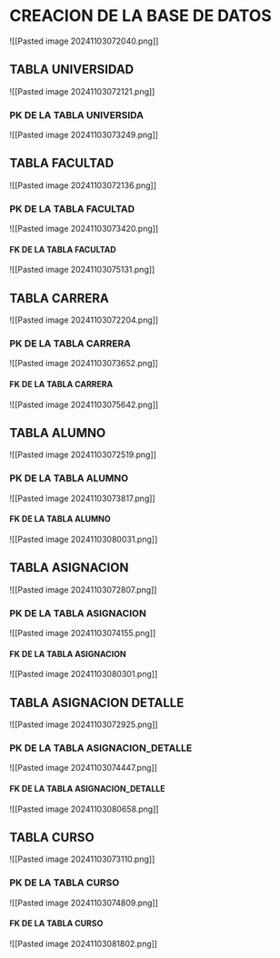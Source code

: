 # CREACION DE LA BASE DE DATOS
![[Pasted image 20241103072040.png]]

## TABLA UNIVERSIDAD
![[Pasted image 20241103072121.png]]
### PK DE LA TABLA UNIVERSIDA

![[Pasted image 20241103073249.png]]


## TABLA FACULTAD
![[Pasted image 20241103072136.png]]

### PK DE LA TABLA FACULTAD
![[Pasted image 20241103073420.png]]

#### FK DE LA TABLA FACULTAD

![[Pasted image 20241103075131.png]]

## TABLA CARRERA
![[Pasted image 20241103072204.png]]

### PK DE LA TABLA CARRERA

![[Pasted image 20241103073652.png]]


#### FK DE LA TABLA CARRERA

![[Pasted image 20241103075642.png]]

## TABLA ALUMNO
![[Pasted image 20241103072519.png]]

### PK DE LA TABLA ALUMNO

![[Pasted image 20241103073817.png]]

#### FK DE LA TABLA ALUMNO

![[Pasted image 20241103080031.png]]

## TABLA ASIGNACION
![[Pasted image 20241103072807.png]]

### PK DE LA TABLA ASIGNACION

![[Pasted image 20241103074155.png]]

#### FK DE LA TABLA ASIGNACION

![[Pasted image 20241103080301.png]]

## TABLA ASIGNACION DETALLE
![[Pasted image 20241103072925.png]]

### PK DE LA TABLA ASIGNACION_DETALLE

![[Pasted image 20241103074447.png]]

#### FK DE LA TABLA ASIGNACION_DETALLE

![[Pasted image 20241103080658.png]]


## TABLA CURSO
![[Pasted image 20241103073110.png]]

### PK DE LA TABLA CURSO

![[Pasted image 20241103074809.png]]

#### FK DE LA TABLA CURSO
![[Pasted image 20241103081802.png]]
